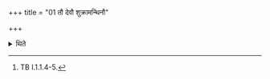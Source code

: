+++
title = "01 तौ देवौ शुक्रामन्थिनौ"

+++

<details><summary>थिते</summary>

1. and with tau devau śukrāmanthinau...[^1]   

[^1]: TB I.1.1.4-5.  
</details>
